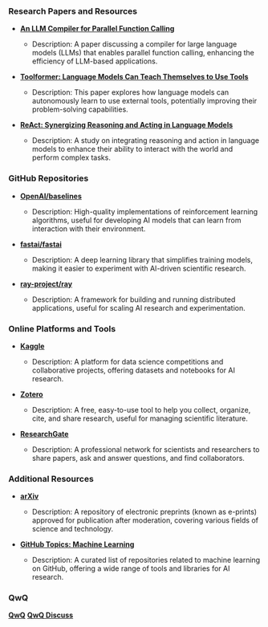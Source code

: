 ### Research Papers and Resources

- **[An LLM Compiler for Parallel Function Calling](https://arxiv.org/abs/2312.04511)**
  - Description: A paper discussing a compiler for large language models (LLMs) that enables parallel function calling, enhancing the efficiency of LLM-based applications.

- **[Toolformer: Language Models Can Teach Themselves to Use Tools](https://arxiv.org/abs/2302.04761)**
  - Description: This paper explores how language models can autonomously learn to use external tools, potentially improving their problem-solving capabilities.

- **[ReAct: Synergizing Reasoning and Acting in Language Models](https://arxiv.org/abs/2210.03629)**
  - Description: A study on integrating reasoning and action in language models to enhance their ability to interact with the world and perform complex tasks.

### GitHub Repositories

- **[OpenAI/baselines](https://github.com/openai/baselines)**
  - Description: High-quality implementations of reinforcement learning algorithms, useful for developing AI models that can learn from interaction with their environment.

- **[fastai/fastai](https://github.com/fastai/fastai)**
  - Description: A deep learning library that simplifies training models, making it easier to experiment with AI-driven scientific research.

- **[ray-project/ray](https://github.com/ray-project/ray)**
  - Description: A framework for building and running distributed applications, useful for scaling AI research and experimentation.

### Online Platforms and Tools

- **[Kaggle](https://www.kaggle.com/)**
  - Description: A platform for data science competitions and collaborative projects, offering datasets and notebooks for AI research.

- **[Zotero](https://www.zotero.org/)**
  - Description: A free, easy-to-use tool to help you collect, organize, cite, and share research, useful for managing scientific literature.

- **[ResearchGate](https://www.researchgate.net/)**
  - Description: A professional network for scientists and researchers to share papers, ask and answer questions, and find collaborators.

### Additional Resources

- **[arXiv](https://arxiv.org/)**
  - Description: A repository of electronic preprints (known as e-prints) approved for publication after moderation, covering various fields of science and technology.

- **[GitHub Topics: Machine Learning](https://github.com/topics/machine-learning)**
  - Description: A curated list of repositories related to machine learning on GitHub, offering a wide range of tools and libraries for AI research.

### QwQ

  **[QwQ](https://huggingface.co/spaces/Qwen/QwQ-32B-preview)**
  **[QwQ Discuss](https://qwenlm.github.io/blog/qwq-32b-preview/)**

